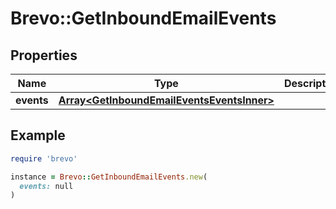 # Brevo::GetInboundEmailEvents

## Properties

| Name | Type | Description | Notes |
| ---- | ---- | ----------- | ----- |
| **events** | [**Array&lt;GetInboundEmailEventsEventsInner&gt;**](GetInboundEmailEventsEventsInner.md) |  | [optional] |

## Example

```ruby
require 'brevo'

instance = Brevo::GetInboundEmailEvents.new(
  events: null
)
```

